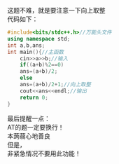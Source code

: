 这题不难，就是要注意一下向上取整      
代码如下：
```cpp
#include<bits/stdc++.h>//万能头文件
using namespace std;
int a,b,ans;
int main(){//主函数
	cin>>a>>b;//输入
	if((a+b)%2==0)
	ans=(a+b)/2;
	else 
	ans=(a+b)/2+1;//向上取整
	cout<<ans<<endl;//输出
	return 0;
}

```
最后提醒一点：     
AT的题一定要换行！    
本蒟蒻心地善良    
但是，     
非紧急情况不要用此功能！        

